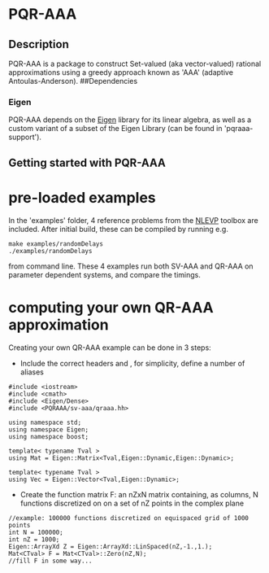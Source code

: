# PQR-AAA
## Description
PQR-AAA is a package to construct Set-valued (aka vector-valued) rational approximations using a greedy approach known as 'AAA' (adaptive Antoulas-Anderson).
##Dependencies
### Eigen
PQR-AAA depends on the [Eigen](https://eigen.tuxfamily.org/index.php?title=Main_Page) library for its linear algebra, as well as a custom variant of a subset of the Eigen Library (can be found in 'pqraaa-support').
## Getting started with PQR-AAA
# pre-loaded examples
In the 'examples' folder, 4 reference problems from the [NLEVP](https://github.com/ftisseur/nlevp) toolbox are included. After initial build, these can be compiled by running e.g.
```
make examples/randomDelays
./examples/randomDelays
```
from command line. These 4 examples run both SV-AAA and QR-AAA on parameter dependent systems, and compare the timings.
# computing your own QR-AAA approximation
Creating your own QR-AAA example can be done in 3 steps:
* Include the correct headers and , for simplicity, define a number of aliases
```
#include <iostream>
#include <cmath>
#include <Eigen/Dense>
#include <PQRAAA/sv-aaa/qraaa.hh>

using namespace std;
using namespace Eigen;
using namespace boost;

template< typename Tval >
using Mat = Eigen::Matrix<Tval,Eigen::Dynamic,Eigen::Dynamic>;

template< typename Tval >
using Vec = Eigen::Vector<Tval,Eigen::Dynamic>;
```
* Create the function matrix F: an nZxN matrix containing, as columns, N functions discretized on on a set of nZ points in the complex plane
```
//example: 100000 functions discretized on equispaced grid of 1000 points
int N = 100000;
int nZ = 1000;
Eigen::ArrayXd Z = Eigen::ArrayXd::LinSpaced(nZ,-1.,1.);
Mat<CTval> F = Mat<CTval>::Zero(nZ,N);
//fill F in some way...
```
